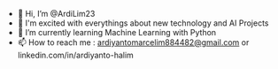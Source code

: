 - 👋 Hi, I’m @ArdiLim23
- 👀 I'm excited with everythings about new technology and AI Projects
- 🌱 I’m currently learning Machine Learning with Python
- 📫 How to reach me : ardiyantomarcelim884482@gmail.com or linkedin.com/in/ardiyanto-halim

<!---
ArdiLim23/ArdiLim23 is a ✨ special ✨ repository because its `README.md` (this file) appears on your GitHub profile.
You can click the Preview link to take a look at your changes.
--->
